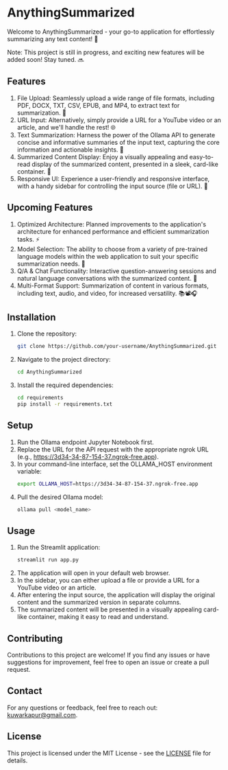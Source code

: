 # AnythingSummarized

Welcome to AnythingSummarized - your go-to application for effortlessly summarizing any text content! 🚀

Note: This project is still in progress, and exciting new features will be added soon! Stay tuned. 🔜

## Features

1. File Upload: Seamlessly upload a wide range of file formats, including PDF, DOCX, TXT, CSV, EPUB, and MP4, to extract text for summarization. 📂
2. URL Input: Alternatively, simply provide a URL for a YouTube video or an article, and we'll handle the rest! 🌐
3. Text Summarization: Harness the power of the Ollama API to generate concise and informative summaries of the input text, capturing the core information and actionable insights. 🧠
4. Summarized Content Display: Enjoy a visually appealing and easy-to-read display of the summarized content, presented in a sleek, card-like container. 📰
5. Responsive UI: Experience a user-friendly and responsive interface, with a handy sidebar for controlling the input source (file or URL). 📱

## Upcoming Features

1. Optimized Architecture: Planned improvements to the application's architecture for enhanced performance and efficient summarization tasks. ⚡
2. Model Selection: The ability to choose from a variety of pre-trained language models within the web application to suit your specific summarization needs. 🔢
3. Q/A & Chat Functionality: Interactive question-answering sessions and natural language conversations with the summarized content. 💬
4. Multi-Format Support: Summarization of content in various formats, including text, audio, and video, for increased versatility. 📚📽️🎧

## Installation

1. Clone the repository:

   ```bash
   git clone https://github.com/your-username/AnythingSummarized.git
2. Navigate to the project directory:

   ```bash
   cd AnythingSummarized
3. Install the required dependencies:
   ```bash
   cd requirements
   pip install -r requirements.txt

## Setup

1. Run the Ollama endpoint Jupyter Notebook first.
2. Replace the URL for the API request with the appropriate ngrok URL (e.g., https://3d34-34-87-154-37.ngrok-free.app).
3. In your command-line interface, set the OLLAMA_HOST environment variable:
   ```bash
   export OLLAMA_HOST=https://3d34-34-87-154-37.ngrok-free.app
4. Pull the desired Ollama model:
   ```bash
   ollama pull <model_name>

## Usage

1. Run the Streamlit application:
   ```bash
   streamlit run app.py

2. The application will open in your default web browser.
3. In the sidebar, you can either upload a file or provide a URL for a YouTube video or an article.
4. After entering the input source, the application will display the original content and the summarized version in separate columns.
5. The summarized content will be presented in a visually appealing card-like container, making it easy to read and understand.

## Contributing
Contributions to this project are welcome! If you find any issues or have suggestions for improvement, feel free to open an issue or create a pull request.

## Contact
For any questions or feedback, feel free to reach out: [kuwarkapur@gmail.com](mailto:kuwarkapur@gmail.com).

## License
This project is licensed under the MIT License - see the [LICENSE](LICENSE) file for details.
